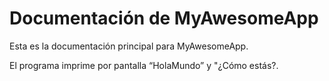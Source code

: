 # Documentación de MyAwesomeApp
Esta es la documentación principal para MyAwesomeApp.

El programa imprime por pantalla “HolaMundo” y "¿Cómo estás?.
